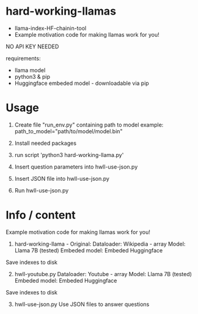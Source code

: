 # hard-working-llamas
- llama-index-HF-chainin-tool
- Example motivation code for making llamas work for you!

NO API KEY NEEDED

requirements:
- llama model
- python3 & pip
- Huggingface embeded model - downloadable via pip

# Usage
1. Create file "run_env.py" containing path to model
example: path_to_model="path/to/model/model.bin"
2. Install needed packages
3. run script 'python3 hard-working-llama.py'

1. Insert question parameters into hwll-use-json.py
2. Insert JSON file into hwll-use-json.py
2. Run hwll-use-json.py

# Info / content
Example motivation code for making llamas work for you!

1. hard-working-llama - Original: 
Dataloader: Wikipedia - array
Model: Llama 7B (tested)
Embeded model: Embeded Huggingface

Save indexes to disk

2. hwll-youtube.py
Dataloader: Youtube - array
Model: Llama 7B (tested)
Embeded model: Embeded Huggingface

Save indexes to disk

3. hwll-use-json.py
Use JSON files to answer questions